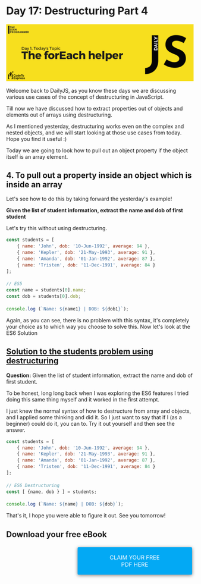 # Day 17: Destructuring Part 4

![cover](./cover.png)

Welcome back to DailyJS, as you know these days we are discussing various use cases of the concept of destructuring in JavaScript.

Till now we have discussed how to extract properties out of objects and elements out of arrays using destructuring.

As I mentioned yesterday, destructuring works even on the complex and nested objects, and we will start looking at those use cases from today. Hope you find it useful :)

Today we are going to look how to pull out an object property if the object itself is an array element.

## 4. To pull out a property inside an object which is inside an array

Let's see how to do this by taking forward the yesterday's example!

**Given the list of student information, extract the name and dob of first student**

Let's try this without using destructuring.

```js
const students = [
    { name: 'John', dob: '10-Jun-1992', average: 94 },
    { name: 'Kepler', dob: '21-May-1993', average: 91 },
    { name: 'Amanda', dob: '01-Jan-1992', average: 87 },
    { name: 'Tristen', dob: '11-Dec-1991', average: 84 }
];

// ES5
const name = students[0].name;
const dob = students[0].dob;

console.log (`Name: ${name1} | DOB: ${dob1}`);
```

Again, as you can see, there is no problem with this syntax, it's completely your choice as to which way you choose to solve this. Now let's look at the ES6 Solution

## [Solution to the students problem using destructuring](./1.js)

**Question:** Given the list of student information, extract the name and dob of first student.

To be honest, long long back when I was exploring the ES6 features I tried doing this same thing myself and it worked in the first attempt. 

I just knew the normal syntax of how to destructure from array and objects, and I applied some thinking and did it. So I just want to say that if I (as a beginner) could do it, you can to. Try it out yourself and then see the answer.

```js
const students = [
    { name: 'John', dob: '10-Jun-1992', average: 94 },
    { name: 'Kepler', dob: '21-May-1993', average: 91 },
    { name: 'Amanda', dob: '01-Jan-1992', average: 87 },
    { name: 'Tristen', dob: '11-Dec-1991', average: 84 }
];

// ES6 Destructuring
const [ {name, dob } ] = students;

console.log (`Name: ${name} | DOB: ${dob}`);
```

That's it, I hope you were able to figure it out. See you tomorrow!

## Download your free eBook

<a href="./ebook.pdf" style="display: inline-block; margin: 0.3em; padding: 1.2em 5em; overflow: hidden; position: relative; text-decoration: none; text-transform: uppercase; border-radius: 3px;  -webkit-transition: 0.3s; -moz-transition: 0.3s; -ms-transition: 0.3s; -o-transition: 0.3s;  transition: 0.3s; box-shadow: 0 2px 10px rgba(0,0,0,0.5); border: none;  font-size: 15px; text-align: center;   background-color: #03A9F4; color: white; margin-left: 38%;" download class="btn-rounded-white">Claim Your Free PDF Here</a>